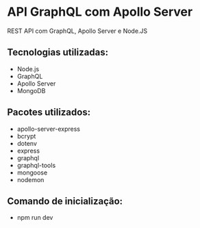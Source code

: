 # API GraphQL com Apollo Server

REST API com GraphQL, Apollo Server e Node.JS

## Tecnologias utilizadas: ##
- Node.js
- GraphQL
- Apollo Server
- MongoDB

## Pacotes utilizados: ##
- apollo-server-express
- bcrypt
- dotenv
- express
- graphql
- graphql-tools
- mongoose
- nodemon

## Comando de inicialização: ##
- npm run dev